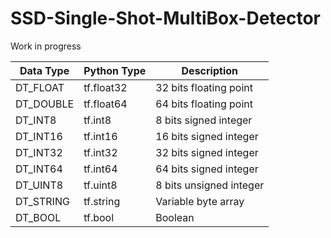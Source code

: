 # SSD-Single-Shot-MultiBox-Detector

Work in progress


| Data Type  | Python Type  | Description  |
|---|---|---|
| DT_FLOAT  | tf.float32  | 32 bits floating point  |
| DT_DOUBLE  | tf.float64  | 64 bits floating point  |
| DT_INT8  |   tf.int8 | 8 bits signed integer  |
| DT_INT16  | tf.int16  | 16 bits signed integer  |
| DT_INT32  | tf.int32  | 32 bits signed integer  |
| DT_INT64  | tf.int64  | 64 bits signed integer  |
| DT_UINT8  | tf.uint8  | 8 bits unsigned integer  |
| DT_STRING  | tf.string  | Variable byte array  |
| DT_BOOL  | tf.bool  | Boolean  |
